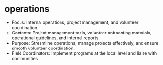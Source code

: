 # operations
- Focus: Internal operations, project management, and volunteer coordination.
- Contents: Project management tools, volunteer onboarding materials, operational guidelines, and internal reports.
- Purpose: Streamline operations, manage projects effectively, and ensure smooth volunteer coordination.
- Field Coordinators: Implement programs at the local level and liaise with communities
